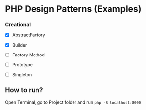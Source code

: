 # PHP Design Patterns (Examples)

### Creational
* [x] AbstractFactory
* [x] Builder
* [ ] Factory Method
* [ ] Prototype
* [ ] Singleton


## How to run?
Open Terminal, go to Project folder and run `php -S localhost:8000`
